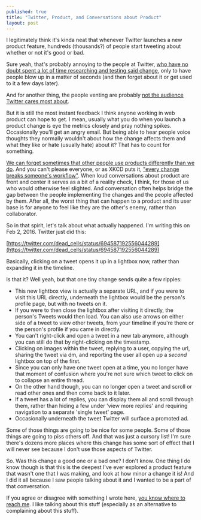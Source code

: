 ```yaml
---
published: true
title: "Twitter, Product, and Conversations about Product"
layout: post
---
```



I legitimately think it's kinda neat that whenever Twitter launches a new product feature, hundreds (thousands?) of people start tweeting about whether or not it's good or bad.

Sure yeah, that's probably annoying to the people at Twitter, [who have no doubt spent a lot of time researching and testing said change,](http://www.theatlantic.com/technology/archive/2015/11/twitter-unfaves-itself-hearts/413917/) only to have people blow up in a matter of seconds (and then forget about it or get used to it a few days later). 

And for another thing, the people venting are probably [not the audience Twitter cares most about](http://www.engadget.com/2015/10/27/twitter-q3-2015/). 

But it is still the most instant feedback I think anyone working in web product can hope to get. I mean, usually what you do when you launch a product change is eye the metrics closely and pray nothing spikes. Occasionally you'll get an angry email. But being able to hear people voice thoughts they normally wouldn't about how the change affects them and what they like or hate (usually hate) about it? That has to count for something.

[We can forget sometimes that other people use products differently than we do](http://www.subtraction.com/2016/02/01/the-futility-of-pleasing-all-users/). And you can't please everyone, or as XKCD puts it, ["every change breaks someone's workflow"](https://xkcd.com/1172/). When loud conversations about product are front and center it serves as a bit of a reality check, I think, for those of us who would otherwise feel slighted. And conversation often helps bridge the gap between the people implementing the changes and the people affected by them. After all, the worst thing that can happen to a product and its user base is for anyone to feel like they are the other's enemy, rather than collaborator. 

So in that spirit, let's talk about what actually happened. I'm writing this on Feb 2, 2016. Twitter just did this:

[https://twitter.com/dead_cells/status/694587192556044289](https://twitter.com/dead_cells/status/694587192556044289)

Basically, clicking on a tweet opens it up in a lightbox now, rather than expanding it in the timeline. 

Is that it? Well yeah, but that one tiny change sends quite a few ripples:
 - This new lightbox view is actually a separate URL, and if you were to visit this URL directly, underneath the lightbox would be the person's profile page, but with no tweets on it.
 - If you were to then close the lightbox after visiting it directly, the person's Tweets would then load. You can also use arrows on either side of a tweet to view other tweets, from your timeline if you're there or the person's profile if you came in directly.
 - You can't right-click and open a tweet in a new tab anymore, although you can still do that by right-clicking on the timestamp.
 - Clicking on images within the tweet, replying to a user, copying the url, sharing the tweet via dm, and reporting the user all open up a *second* lightbox on top of the first.
 - Since you can only have one tweet open at a time, you no longer have that moment of confusion where you're not sure which tweet to click on to collapse an entire thread.
 - On the other hand though, you can no longer open a tweet and scroll or read other ones and then come back to it later.
 - If a tweet has a lot of replies, you can display them all and scroll through them, rather than hiding a few under 'view more replies' and requiring navigation to a separate 'single tweet' page.
 - Occasionally underneath the tweet Twitter will surface a promoted ad.
 
 
Some of those things are going to be nice for some people. Some of those things are going to piss others off. And that was just a cursory list! I'm sure there's dozens more places where this change has some sort of effect that I will never see because I don't use those aspects of Twitter.

So. Was this change a good one or a bad one? I don't know. One thing I do know though is that this is the deepest I've ever explored a product feature that wasn't one that I was making, and look at how minor a change it is! And I did it all because I saw people talking about it and I wanted to be a part of that conversation.

If you agree or disagree with something I wrote here, [you know where to reach me](https://twitter.com/RobertVinluan). I like talking about this stuff (especially as an alternative to complaining about this stuff).
   
